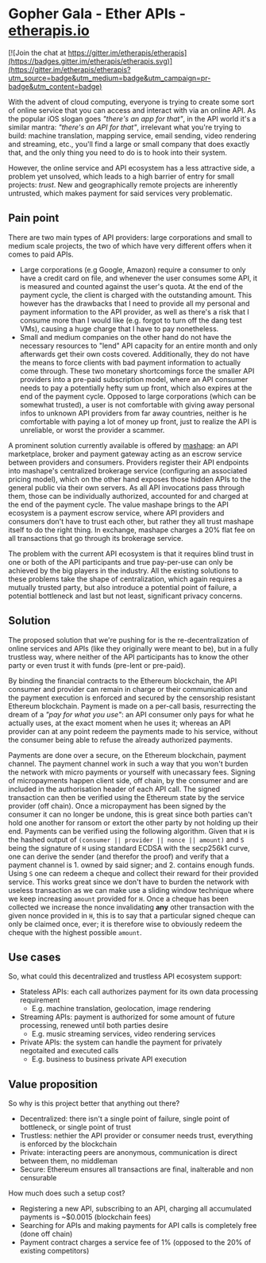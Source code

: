 # Gopher Gala - Ether APIs - [etherapis.io](http://etherapis.io)

[![Join the chat at https://gitter.im/etherapis/etherapis](https://badges.gitter.im/etherapis/etherapis.svg)](https://gitter.im/etherapis/etherapis?utm_source=badge&utm_medium=badge&utm_campaign=pr-badge&utm_content=badge)

With the advent of cloud computing, everyone is trying to create some sort of online service that you can access and interact with via an online API. As the popular iOS slogan goes *"there's an app for that"*, in the API world it's a similar mantra: *"there's an API for that"*, irrelevant what you're trying to build: machine translation, mapping service, email sending, video rendering and streaming, etc., you'll find a large or small company that does exactly that, and the only thing you need to do is to hook into their system.

However, the online service and API ecosystem has a less attractive side, a problem yet unsolved, which leads to a high barrier of entry for small projects: *trust*. New and geographically remote projects are inherently untrusted, which makes payment for said services very problematic.

## Pain point

There are two main types of API providers: large corporations and small to medium scale projects, the two of which have very different offers when it comes to paid APIs.

 * Large corporations (e.g Google, Amazon) require a consumer to only have a credit card on file, and whenever the user consumes some API, it is measured and counted against the user's quota. At the end of the payment cycle, the client is charged with the outstanding amount. This however has the drawbacks that I need to provide all my personal and payment information to the API provider, as well as there's a risk that I consume more than I would like (e.g. forgot to turn off the dang test VMs), causing a huge charge that I have to pay nonetheless.
 * Small and medium companies on the other hand do not have the necessary resources to "lend" API capacity for an entire month and only afterwards get their own costs covered. Additionally, they do not have the means to force clients with bad payment information to actually come through. These two monetary shortcomings force the smaller API providers into a pre-paid subscription model, where an API consumer needs to pay a potentially hefty sum up front, which also expires at the end of the payment cycle. Opposed to large corporations (which can be somewhat trusted), a user is not comfortable with giving away personal infos to unknown API providers from far away countries, neither is he comfortable with paying a lot of money up front, just to realize the API is unreliable, or worst the provider a scammer.

A prominent solution currently available is offered by [mashape](https://www.mashape.com/): an API marketplace, broker and payment gateway acting as an escrow service between providers and consumers. Providers register their API endpoints into mashape's centralized brokerage service (configuring an associated pricing model), which on the other hand exposes those hidden APIs to the general public via their own servers. As all API invocations pass through them, those can be individually authorized, accounted for and charged at the end of the payment cycle. The value mashape brings to the API ecosystem is a payment escrow service, where API providers and consumers don't have to trust each other, but rather they all trust mashape itself to do the right thing. In exchange, mashape charges a 20% flat fee on all transactions that go through its brokerage service.

The problem with the current API ecosystem is that it requires blind trust in one or both of the API participants and true pay-per-use can only be achieved by the big players in the industry. All the existing solutions to these problems take the shape of centralization, which again requires a mutually trusted party, but also introduce a potential point of failure, a potential bottleneck and last but not least, significant privacy concerns.

## Solution

The proposed solution that we're pushing for is the re-decentralization of online services and APIs (like they originally were meant to be), but in a fully trustless way, where neither of the API participants has to know the other party or even trust it with funds (pre-lent or pre-paid).

By binding the financial contracts to the Ethereum blockchain, the API consumer and provider can remain in charge or their communication and the payment execution is enforced and secured by the censorship resistant Ethereum blockchain. Payment is made on a per-call basis, resurrecting the dream of a *"pay for what you use"*: an API consumer only pays for what he actually uses, at the exact moment when he uses it; whereas an API provider can at any point redeem the payments made to his service, without the consumer being able to refuse the already authorized payments.

Payments are done over a secure, on the Ethereum blockchain, payment channel. The payment channel work in such a way that you won't burden the network with micro payments or yourself with unecassary fees. Signing of micropayments happen client side, off chain, by the consumer and are included in the authorisation header of each API call. The signed transaction can then be verified using the Ethereum state by the service provider (off chain). Once a micropayment has been signed by the consumer it can no longer be undone, this is great since both parties can't hold one another for ransom or extort the other party by not holding up their end. Payments can be verified using the following algorithm. Given that `H` is the hashed output of `(consumer || provider || nonce || amount)` and `S` being the signature of `H` using standard ECDSA with the secp256k1 curve, one can derive the sender (and therefor the proof) and verify that a payment channel is 1. owned by said signer; and 2. contains enough funds. Using `S` one can redeem a cheque and collect their reward for their provided service. This works great since we don't have to burden the network with useless transaction as we can make use a sliding window technique where we keep increasing `amount` provided for `H`. Once a cheque has been collected we increase the nonce invalidating **any** other transaction with the given nonce provided in `H`, this is to say that a particular signed cheque can only be claimed once, ever; it is therefore wise to obviously redeem the cheque with the highest possible `amount`.

## Use cases

So, what could this decentralized and trustless API ecosystem support:

 * Stateless APIs: each call authorizes payment for its own data processing requirement
   * E.g. machine translation, geolocation, image rendering
 * Streaming APIs: payment is authorized for some amount of future processing, renewed until both parties desire
   * E.g. music streaming services, video rendering services
 * Private APIs: the system can handle the payment for privately negotaited and executed calls
   * E.g. business to business private API execution

## Value proposition

So why is this project better that anything out there?

 * Decentralized: there isn't a single point of failure, single point of bottleneck, or single point of trust
 * Trustless: nethier the API provider or consumer needs trust, everything is enforced by the blockchain
 * Private: interacting peers are anonymous, communication is direct between them, no middleman
 * Secure: Ethereum ensures all transactions are final, inalterable and non censurable

How much does such a setup cost?

 * Registering a new API, subscribing to an API, charging all accumulated payments is ~$0.0015 (blockchain fees)
 * Searching for APIs and making payments for API calls is completely free (done off chain)
 * Payment contract charges a service fee of 1% (opposed to the 20% of existing competitors)
